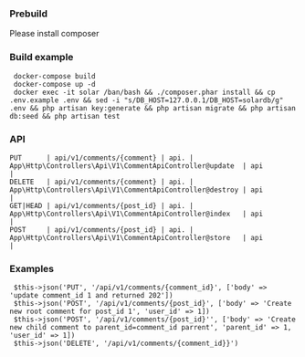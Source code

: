 ### Prebuild
Please install composer
     
### Build example
     docker-compose build
     docker-compose up -d
     docker exec -it solar /ban/bash && ./composer.phar install && cp .env.example .env && sed -i "s/DB_HOST=127.0.0.1/DB_HOST=solardb/g" .env && php artisan key:generate && php artisan migrate && php artisan db:seed && php artisan test


### API
    PUT      | api/v1/comments/{comment} | api. | App\Http\Controllers\Api\V1\CommentApiController@update  | api        |
    DELETE   | api/v1/comments/{comment} | api. | App\Http\Controllers\Api\V1\CommentApiController@destroy | api        |
    GET|HEAD | api/v1/comments/{post_id} | api. | App\Http\Controllers\Api\V1\CommentApiController@index   | api        |
    POST     | api/v1/comments/{post_id} | api. | App\Http\Controllers\Api\V1\CommentApiController@store   | api        |

### Examples
     $this->json('PUT', '/api/v1/comments/{comment_id}', ['body' => 'update comment_id 1 and returned 202'])
     $this->json('POST', '/api/v1/comments/{post_id}', ['body' => 'Create new root comment for post_id 1', 'user_id' => 1])
     $this->json('POST', '/api/v1/comments/{post_id}'', ['body' => 'Create new child comment to parent_id=comment_id parrent', 'parent_id' => 1, 'user_id' => 1])
     $this->json('DELETE', '/api/v1/comments/{comment_id}}')
